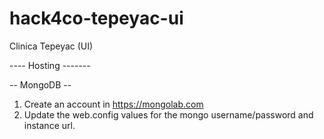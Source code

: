 hack4co-tepeyac-ui
==================

Clinica Tepeyac (UI)


---- Hosting -------


-- MongoDB --
1.  Create an account in https://mongolab.com
2.  Update the web.config values for the mongo username/password and instance url.
